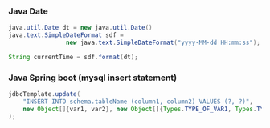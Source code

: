 ### Java Date

```java
java.util.Date dt = new java.util.Date()   
java.text.SimpleDateFormat sdf = 
                new java.text.SimpleDateFormat("yyyy-MM-dd HH:mm:ss");

String currentTime = sdf.format(dt);
```

### Java Spring boot (mysql insert statement)

```java
jdbcTemplate.update(
    "INSERT INTO schema.tableName (column1, column2) VALUES (?, ?)",
    new Object[]{var1, var2}, new Object[]{Types.TYPE_OF_VAR1, Types.TYPE_OF_VAR2}
);




```






